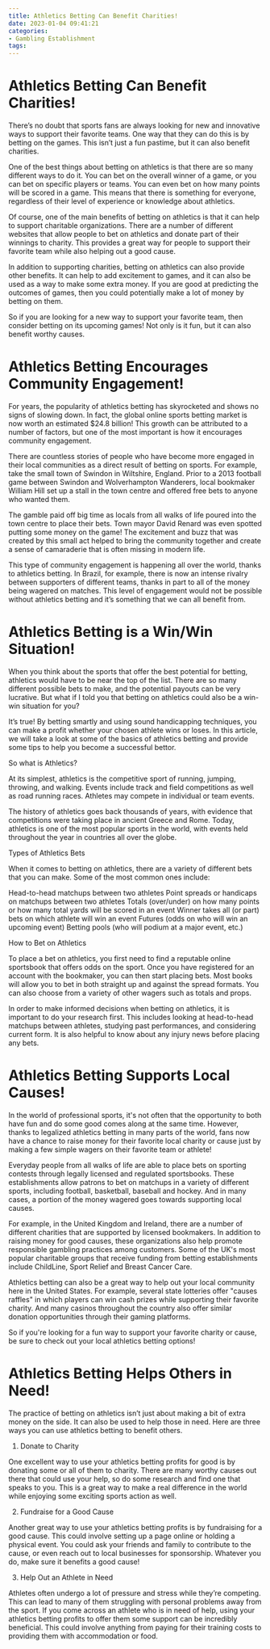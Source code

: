 ```yaml
---
title: Athletics Betting Can Benefit Charities!
date: 2023-01-04 09:41:21
categories:
- Gambling Establishment
tags:
---
```



#  Athletics Betting Can Benefit Charities!

There’s no doubt that sports fans are always looking for new and innovative ways to support their favorite teams. One way that they can do this is by betting on the games. This isn’t just a fun pastime, but it can also benefit charities.

One of the best things about betting on athletics is that there are so many different ways to do it. You can bet on the overall winner of a game, or you can bet on specific players or teams. You can even bet on how many points will be scored in a game. This means that there is something for everyone, regardless of their level of experience or knowledge about athletics.

Of course, one of the main benefits of betting on athletics is that it can help to support charitable organizations. There are a number of different websites that allow people to bet on athletics and donate part of their winnings to charity. This provides a great way for people to support their favorite team while also helping out a good cause.

In addition to supporting charities, betting on athletics can also provide other benefits. It can help to add excitement to games, and it can also be used as a way to make some extra money. If you are good at predicting the outcomes of games, then you could potentially make a lot of money by betting on them.

So if you are looking for a new way to support your favorite team, then consider betting on its upcoming games! Not only is it fun, but it can also benefit worthy causes.

#  Athletics Betting Encourages Community Engagement!

For years, the popularity of athletics betting has skyrocketed and shows no signs of slowing down. In fact, the global online sports betting market is now worth an estimated $24.8 billion! This growth can be attributed to a number of factors, but one of the most important is how it encourages community engagement.

There are countless stories of people who have become more engaged in their local communities as a direct result of betting on sports. For example, take the small town of Swindon in Wiltshire, England. Prior to a 2013 football game between Swindon and Wolverhampton Wanderers, local bookmaker William Hill set up a stall in the town centre and offered free bets to anyone who wanted them. 

The gamble paid off big time as locals from all walks of life poured into the town centre to place their bets. Town mayor David Renard was even spotted putting some money on the game! The excitement and buzz that was created by this small act helped to bring the community together and create a sense of camaraderie that is often missing in modern life.

This type of community engagement is happening all over the world, thanks to athletics betting. In Brazil, for example, there is now an intense rivalry between supporters of different teams, thanks in part to all of the money being wagered on matches. This level of engagement would not be possible without athletics betting and it’s something that we can all benefit from.

#  Athletics Betting is a Win/Win Situation!

When you think about the sports that offer the best potential for betting, athletics would have to be near the top of the list. There are so many different possible bets to make, and the potential payouts can be very lucrative. But what if I told you that betting on athletics could also be a win-win situation for you?

It’s true! By betting smartly and using sound handicapping techniques, you can make a profit whether your chosen athlete wins or loses. In this article, we will take a look at some of the basics of athletics betting and provide some tips to help you become a successful bettor.

So what is Athletics?

At its simplest, athletics is the competitive sport of running, jumping, throwing, and walking. Events include track and field competitions as well as road running races. Athletes may compete in individual or team events.

The history of athletics goes back thousands of years, with evidence that competitions were taking place in ancient Greece and Rome. Today, athletics is one of the most popular sports in the world, with events held throughout the year in countries all over the globe.

Types of Athletics Bets

When it comes to betting on athletics, there are a variety of different bets that you can make. Some of the most common ones include:

Head-to-head matchups between two athletes
Point spreads or handicaps on matchups between two athletes  Totals (over/under) on how many points or how many total yards will be scored in an event Winner takes all (or part) bets on which athlete will win an event Futures (odds on who will win an upcoming event) Betting pools (who will podium at a major event, etc.)

How to Bet on Athletics

To place a bet on athletics, you first need to find a reputable online sportsbook that offers odds on the sport. Once you have registered for an account with the bookmaker, you can then start placing bets. Most books will allow you to bet in both straight up and against the spread formats. You can also choose from a variety of other wagers such as totals and props.

In order to make informed decisions when betting on athletics, it is important to do your research first. This includes looking at head-to-head matchups between athletes, studying past performances, and considering current form. It is also helpful to know about any injury news before placing any bets.

#  Athletics Betting Supports Local Causes!

In the world of professional sports, it's not often that the opportunity to both have fun and do some good comes along at the same time. However, thanks to legalized athletics betting in many parts of the world, fans now have a chance to raise money for their favorite local charity or cause just by making a few simple wagers on their favorite team or athlete!

Everyday people from all walks of life are able to place bets on sporting contests through legally licensed and regulated sportsbooks. These establishments allow patrons to bet on matchups in a variety of different sports, including football, basketball, baseball and hockey. And in many cases, a portion of the money wagered goes towards supporting local causes.

For example, in the United Kingdom and Ireland, there are a number of different charities that are supported by licensed bookmakers. In addition to raising money for good causes, these organizations also help promote responsible gambling practices among customers. Some of the UK's most popular charitable groups that receive funding from betting establishments include ChildLine, Sport Relief and Breast Cancer Care.

Athletics betting can also be a great way to help out your local community here in the United States. For example, several state lotteries offer "causes raffles" in which players can win cash prizes while supporting their favorite charity. And many casinos throughout the country also offer similar donation opportunities through their gaming platforms.

So if you're looking for a fun way to support your favorite charity or cause, be sure to check out your local athletics betting options!

#  Athletics Betting Helps Others in Need!

The practice of betting on athletics isn’t just about making a bit of extra money on the side. It can also be used to help those in need. Here are three ways you can use athletics betting to benefit others.

1. Donate to Charity

One excellent way to use your athletics betting profits for good is by donating some or all of them to charity. There are many worthy causes out there that could use your help, so do some research and find one that speaks to you. This is a great way to make a real difference in the world while enjoying some exciting sports action as well.

2. Fundraise for a Good Cause

Another great way to use your athletics betting profits is by fundraising for a good cause. This could involve setting up a page online or holding a physical event. You could ask your friends and family to contribute to the cause, or even reach out to local businesses for sponsorship. Whatever you do, make sure it benefits a good cause!

3. Help Out an Athlete in Need

Athletes often undergo a lot of pressure and stress while they’re competing. This can lead to many of them struggling with personal problems away from the sport. If you come across an athlete who is in need of help, using your athletics betting profits to offer them some support can be incredibly beneficial. This could involve anything from paying for their training costs to providing them with accommodation or food.